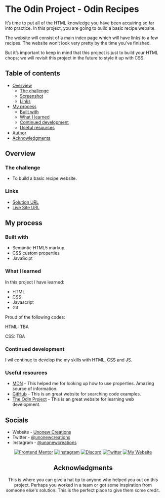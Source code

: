 # The Odin Project - Odin Recipes

It’s time to put all of the HTML knowledge you have been acquiring so far into practice. In this project, you are going to build a basic recipe website.

The website will consist of a main index page which will have links to a few recipes. The website won’t look very pretty by the time you’ve finished.

But it’s important to keep in mind that this project is just to build your HTML chops; we will revisit this project in the future to style it up with CSS.

## Table of contents

- [Overview](#overview)
  - [The challenge](#the-challenge)
  - [Screenshot](#screenshot)
  - [Links](#links)
- [My process](#my-process)
  - [Built with](#built-with)
  - [What I learned](#what-i-learned)
  - [Continued development](#continued-development)
  - [Useful resources](#useful-resources)
- [Author](#author)
- [Acknowledgments](#acknowledgments)

## Overview

### The challenge

- To build a basic recipe website.

### Links

- [Solution URL](https://github.com/unonewcreations/odin-recipes)
- [Live Site URL](https://unonewcreations.github.io/odin-recipes/)

## My process

### Built with

- Semantic HTML5 markup
- CSS custom properties
- JavaScipt

### What I learned

In this project I have learned:
- HTML
- CSS
- Javascript
- Git

Proud of the following codes:

HTML: TBA

<!-- ```html
<div class="plan-box">
  <div class="plan-box-left">
    <img src="./images/icon-music.svg" alt="icon-music" />
    <div class="plan-details">
      <h2>Annual Plan</h2>
      <p>$59.99/year</p>
    </div>
  </div>
</div>
``` -->

CSS: TBA

<!-- ```css
:root {
  /* primary colors */
  --primary-pale-blue: hsl(225, 100%, 94%);
  --primary-bright-blue: hsl(245, 75%, 52%);

  /* neutral colors */
  --neutral-very-pale-blue: hsl(225, 100%, 98%);
  --neutral-desaturated-blue: hsl(224, 23%, 55%);
  --neutral-dark-blue: hsl(223, 47%, 23%);

  /* fonts */
  --main-fonts: "Red Hat Display", sans-serif;

  /* font weights */
  --regular-font-weight: 500;
  --semi-font-weight: 700;
  --extra-font-weight: 900;
}
``` -->

### Continued development

I wil continue to develop the my skills with HTML, CSS and JS.

### Useful resources

- [MDN](https://www.mdn.com) - This helped me for looking up how to use properties. Amazing source of information.
- [GitHub](https://www.github.com) - This is an great website for searching code examples.
- [The Odin Project](https://www.theodinproject.com) - This is an great website for learning web development.

## Socials

- Website - [Unonew Creations](https://www.unonew.com)
- Twitter - [@unonewcreations](https://www.twitter.com/unonewcreations)
- Instagram - [@unonewcreations](https://www.instagram.com/unonewcreations/)

<div id="top"></div>
<div align="center">

<a href="https://www.frontendmentor.io/profile/unonewcreations"><img src="https://img.shields.io/badge/-Frontend%20Mentor-brightgreen?style=for-the-badge" alt="Frontend Mentor" /></a>
<a href="https://www.instagram.com/unonewcreations/"><img src="https://img.shields.io/badge/Instagram-E4405F?style=for-the-badge&logo=instagram&logoColor=white" alt="Instagram" /></a>
<a href="https://www.discord.com/users/739993828915675176/"><img src="https://img.shields.io/badge/Discord-7289DA?style=for-the-badge&logo=discord&logoColor=white" alt="Discord" /></a>
<a href="https://twitter.com/unonewcreations"><img src="https://img.shields.io/badge/Twitter-1DA1F2?style=for-the-badge&logo=twitter&logoColor=white" alt="Twitter" /></a>
<a href="https://www.unonew.com"><img src="https://img.shields.io/badge/-My%20Website-blueviolet?style=for-the-badge" alt="My Website" /></a>

## Acknowledgments

This is where you can give a hat tip to anyone who helped you out on this project. Perhaps you worked in a team or got some inspiration from someone else's solution. This is the perfect place to give them some credit.
